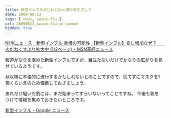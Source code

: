 ```yaml
---
title: 新型インフルがじわじわと流行のきざし？
date: 2009-08-13
tags: [ news, swine-flu ]
url: 20090813_swine-flu-in-summer
hidden: true
---
```

<a href="http://www.nhk.or.jp/news/t10014869981000.html#">NHKニュース　新型インフル 急増の可能性</a>
<a href="http://sankei.jp.msn.com/life/body/090812/bdy0908122241006-n1.htm">【新型インフル】夏に増加なぜ？　　火だねくすぶり拡大中 (1/2ページ) - MSN産経ニュース</a>

報道がなりを潜めた新型インフルですが、目立たないだけでかなりの広がりを見せているようです。

秋以降に本格的に流行するかもしれないとのことですので、慌てずにマスクを1箱くらい念のため備蓄しておきましょう。

あれだけ騒いだ割には、まだ始まってすらいないってことですね。
今後も気をつけて情報を集めておきたいところです。

<a href="http://news.google.com/news/search?pz=1&amp;ned=jp&amp;hl=en&amp;q=%E6%96%B0%E5%9E%8B%E3%82%A4%E3%83%B3%E3%83%95%E3%83%AB">新型インフル - Google ニュース</a>
